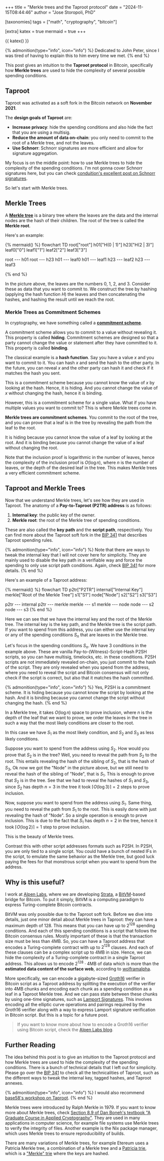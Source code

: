 +++
title = "Merkle trees and the Taproot protocol"
date = "2024-11-15T08:44:46"
author = "Jose Storopoli, PhD"

[taxonomies]
tags = ["math", "cryptography", "bitcoin"]

[extra]
katex = true
mermaid = true
+++

{{ katex() }}

{% admonition(type="info", icon="info") %}
Dedicated to John Peter, since I was tired of having
to explain this to him every time we met.
{% end %}

This post gives an intuition to the **Taproot protocol** in Bitcoin,
specifically how **Merkle trees** are used to hide the complexity of
several possible spending conditions.

## Taproot

Taproot was activated as a soft fork in the Bitcoin network
on **November 2021**.

The **design goals of Taproot** are:

- **Increase privacy**: hide the spending conditions
  and also hide the fact that you are using a multisig.
- **Reduce the amount of data on-chain**:
  you only need to commit to the root of a Merkle tree,
  and not the leaves.
- **Use Schnorr**: Schnorr signatures are more efficient
  and allow for signature aggregation.

My focus is on the middle point: how to use Merkle trees to hide the
complexity of the spending conditions.
I'm not gonna cover Schnorr signatures here, but you can check
[conduition's excellent post on Schnorr signatures](https://conduition.io/cryptography/schnorr/).

So let's start with Merkle trees.

## Merkle Trees

A
[**Merkle tree**](https://en.wikipedia.org/wiki/Merkle_tree)
is a binary tree where the leaves are the data
and the internal nodes are the hash of their children.
The root of the tree is called the **Merkle root**.

Here's an example:

{% mermaid() %}
flowchart TD
root["root"]
h01["H(0 | 1)"]
h23["H(2 | 3)"]
leaf0["0"]
leaf1["1"]
leaf2["2"]
leaf3["3"]

root --- h01
root --- h23
h01 --- leaf0
h01 --- leaf1
h23 --- leaf2
h23 --- leaf3

{% end %}

In the picture above, the leaves are the numbers 0, 1, 2, and 3.
Consider these as data that you want to commit to.
We construct the tree by hashing
(applying the hash function $H$)
the leaves and then concatenating the hashes,
and hashing the result until we reach the root.

### Merkle Trees as Commitment Schemes

In cryptography, we have something called a
[**commitment scheme**](https://en.wikipedia.org/wiki/Commitment_scheme).

A commitment scheme allows you to commit to a value without revealing it.
This property is called **hiding**.
Commitment schemes are designed so that a party cannot change the value
or statement after they have committed to it.
This property is called **binding**.

The classical example is a **hash function**.
Say you have a value $x$ and you want to commit to it.
You can hash $x$ and send the hash to the other party.
In the future, you can reveal $x$ and the other party can hash it
and check if it matches the hash you sent.

This is a commitment scheme because you cannot know the value of $x$
by looking at the hash.
Hence, it is hiding.
And you cannot change the value of $x$ without changing the hash,
hence it is binding.

However, this is a commitment scheme for a single value.
What if you have multiple values you want to commit to?
This is where Merkle trees come in.

**Merkle trees are commitment schemes**.
You commit to the root of the tree,
and you can prove that a leaf is in the tree
by revealing the path from the leaf to the root.

It is hiding because you cannot know the value of a leaf by looking at the root.
And it is binding because you cannot change the value of a leaf
without changing the root.

Note that the inclusion proof is logarithmic in the number of leaves,
hence the complexity of the inclusion proof is $O(\log n)$,
where $n$ is the number of leaves,
or the depth of the desired leaf in the tree.
This makes Merkle trees a very efficient commitment scheme.

## Taproot and Merkle Trees

Now that we understand Merkle trees, let's see how they are used in Taproot.
The anatomy of a **Pay-to-Taproot (P2TR) address**
is as follows:

1. **Internal key**: the public key of the owner.
1. **Merkle root**: the root of the Merkle tree of spending conditions.

These are also called the **key path** and the **script path**, respectively.
You can find more about the Taproot soft fork in the
[BIP 341](https://github.com/bitcoin/bips/blob/master/bip-0341.mediawiki)
that describes Taproot spending rules.

{% admonition(type="info", icon="info") %}
Note that there are ways to tweak the internal key
that I will not cover here for simplicity.
They are mainly used to disable the key path
in a verifiable way and force the spending
to only use script path conditions.
Again, check
[BIP 341](https://github.com/bitcoin/bips/blob/master/bip-0341.mediawiki)
for more details.
{% end %}

Here's an example of a Taproot address:

{% mermaid() %}
flowchart TD
p2tr["P2TR"]
internal["Internal Key"]
merkle["Root of the Merkle Tree"]
s1["S1"]
node["Node"]
s2["S2"]
s3["S3"]

p2tr --- internal
p2tr --- merkle
merkle --- s1
merkle --- node
node --- s2
node --- s3
{% end %}

Here we can see that we have the internal key and the root of the Merkle tree.
The internal key is the key path, and the Merkle tree is the script path.
If you want to spend from this address, you can either use the internal key
or any of the spending conditions $S_n$ that are leaves in the Merkle tree.

Let's focus in the spending conditions $S_n$.
We have 3 conditions in the example above.
These are vanilla Pay-to-(Witness)-Script-Hash P2SH scripts,
so you can have multisig, timelocks,
etc. in these conditions.
P2SH scripts are not immediately revealed on-chain,
you just commit to the hash of the script.
They are only revealed when you spend from the address,
where you need to reveal the script and Bitcoin
consensus will not only check if the script is correct,
but also that it matches the hash committed.

{% admonition(type="info", icon="info") %}
Yes, P2SH is a commitment scheme.
It is hiding because you cannot know the script by looking at the hash.
And it is binding because you cannot change the script without changing the hash.
{% end %}

In a Merkle tree,
it takes $O(\log n)$ space to prove inclusion,
where $n$ is the depth of the leaf that we want to prove,
we order the leaves in the tree in such a way that the most likely
conditions are closer to the root.

In this case we have $S_1$ as the most likely condition,
and $S_2$ and $S_3$ as less likely conditions.

Suppose you want to spend from the address using $S_2$.
How would you prove that $S_2$ is in the tree?
Well, you need to reveal the path from $S_2$ to the root.
This entails revealing the hash of the sibling of $S_2$,
that is the hash of $S_3$,
Ok now we got the "Node" in the picture above,
but we still need to reveal the hash of the sibling of "Node",
that is $S_1$.
This is enough to prove that $S_2$ is in the tree.
See that we had to reveal the hashes of $S_1$ and $S_3$,
since $S_2$ has depth $n = 3$ in the tree it took $\lceil O(\log 3) \rceil = 2$
steps to prove inclusion.

Now, suppose you want to spend from the address using $S_1$.
Same thing, you need to reveal the path from $S_1$ to the root.
This is easily done with just revealing the hash of "Node".
So a single operation is enough to prove inclusion.
This is due to the fact that $S_1$ has depth $n = 2$ in the tree,
hence it took $\lceil O(\log 2) \rceil = 1$ step to prove inclusion.

This is the beauty of Merkle trees.

Contrast this with other script addresses formats such as P2SH.
In P2SH, you are only tied to a single script.
You could have a bunch of nested IFs in the script,
to emulate the same behavior as the Merkle tree,
but good luck paying the fees for that monstrous script
when you want to spend from the address.

## Why is this useful?

I work at [Alpen Labs](https://alpenlabs.io/),
where we are developing [Strata](https://stratabtc.org),
a [BitVM](https://bitvm.org/)-based bridge for Bitcoin.
To put it simply, BitVM is a computing paradigm to express
Turing-complete Bitcoin contracts.

BitVM was only possible due to the Taproot soft fork.
Before we dive into details, just one minor detail
about Merkle trees in Taproot:
they can have a maximum depth of 128.
This means that you can have up to $2^{128}$ spending conditions.
And each of this spending conditions is a script that follows
the Bitcoin consensus rules.
Mostly important of these is that the transaction size
must be less than 4MB.
So, you can have a Taproot address
that encodes a Turing-complete contract with up to $2^{128}$ clauses.
And each of these clauses can be a complex script up to 4MB in size.
Hence, we can hide the complexity of a Turing-complete contract
in a single Taproot address.
This allows us to encode $2^{128} \cdot 4\text{MB}$ of data
which is more than the **estimated data content of the surface web**,
according to [wolframalpha](https://www.wolframalpha.com/input?i=2%5E128+*+4mb).

More specifically, we can encode a gigabyte-sized
[Groth16](https://eprint.iacr.org/2016/260) verifier in
Bitcoin script as a Taproot address
by splitting the execution of the verifier
into 4MB chunks and encoding each chunk as a spending condition
as a leaf in a Taproot Merkle tree.
And we can pass state between these chunks by using one-time signatures,
such as [Lamport Signatures](https://en.wikipedia.org/wiki/Lamport_signature).
This involves encoding all the elliptic curve operations and pairings
required by the Groth16 verifier
along with a way to express Lamport signature verification in Bitcoin script.
But this is a topic for a future post.

> [](<$block.attrs('info')>)
> If you want to know more about how to encode a Groth16 verifier
> using Bitcoin script, check the
> [Alpen Labs blog](https://www.alpenlabs.io/blog/state-of-snark-verification-with-bitvm2).

## Further Reading

The idea behind this post is to give an intuition to the Taproot protocol
and how Merkle trees are used to hide the complexity of the spending conditions.
There is a bunch of technical details that I left out for simplicity.
Please go over the
[BIP 341](https://github.com/bitcoin/bips/blob/master/bip-0341.mediawiki)
to check all the technicalities of Taproot,
such as the different ways to tweak the internal key,
tagged hashes, and Taproot annexes.

{% admonition(type="info", icon="info") %}
I would also recommend [base58's workshop on Taproot](https://base58.school/classes/taproot).
{% end %}

Merkle trees were introduced by Ralph Merkle in 1979.
If you want to know more about Merkle trees, check
[Section 8.9 of Dan Boneh's textbook "A Graduate Course in Applied Cryptography"](https://toc.cryptobook.us/).
They are used in many applications in computer science,
for example file systems use Merkle trees to verify the integrity of files.
Another example is the Nix package manager,
which uses Merkle trees to ensure reproducibility of builds.

There are many variations of Merkle trees,
for example Etereum uses a Patricia Merkle tree,
a combination of a Merkle tree
and a [Patricia trie](https://en.wikipedia.org/wiki/Patricia_trie),
which is a ["Merkle" trie](https://en.wikipedia.org/wiki/Trie)
where the keys are hashed.
